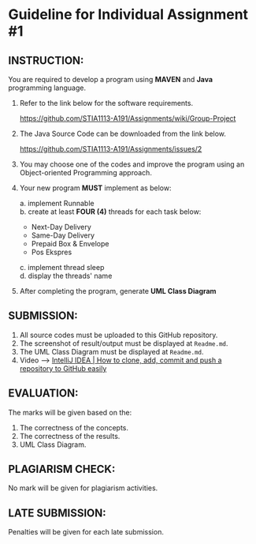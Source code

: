 
# Guideline for Individual Assignment #1

## INSTRUCTION:

You are required to develop a program using __MAVEN__ and __Java__ programming language. 

1. Refer to the link below for the software requirements.  

   https://github.com/STIA1113-A191/Assignments/wiki/Group-Project


2. The Java Source Code can be downloaded from the link below. 

   https://github.com/STIA1113-A191/Assignments/issues/2


3. You may choose one of the codes and improve the program using an Object-oriented Programming approach.

4. Your new program __MUST__ implement as below:  

   a. implement Runnable  
   b. create at least __FOUR (4)__ threads for each task below:
      - Next-Day Delivery    
      - Same-Day Delivery  
      - Prepaid Box & Envelope  
      - Pos Ekspres  

   c. implement thread sleep  
   d. display the threads' name   

5. After completing the program, generate __UML Class Diagram__


## SUBMISSION:

1. All source codes must be uploaded to this GitHub repository.
2. The screenshot of result/output must be displayed at `Readme.md`.
3. The UML Class Diagram must be displayed at `Readme.md`.
4. Video --> [IntelliJ IDEA | How to clone, add, commit and push a repository to GitHub easily](https://youtu.be/RXV3Yusr0SI)


## EVALUATION:

The marks will be given based on the:
1. The correctness of the concepts.
2. The correctness of the results.
3. UML Class Diagram.

## PLAGIARISM CHECK:

No mark will be given for plagiarism activities.

## LATE SUBMISSION:

Penalties will be given for each late submission.
